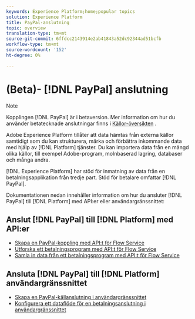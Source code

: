 ```yaml
---
keywords: Experience Platform;home;popular topics
solution: Experience Platform
title: PayPal-anslutning
topic: overview
translation-type: tm+mt
source-git-commit: 6ffdcc2143914e2ab41843a52dc92344ad51bcfb
workflow-type: tm+mt
source-wordcount: '152'
ht-degree: 0%

---
```



# (Beta)- [!DNL PayPal] anslutning

>[!NOTE]
>Kopplingen [!DNL PayPal] är i betaversion. Mer information om hur du använder betatecknade anslutningar finns i [Källor-översikten](../../home.md#terms-and-conditions) .

Adobe Experience Platform tillåter att data hämtas från externa källor samtidigt som du kan strukturera, märka och förbättra inkommande data med hjälp av [!DNL Platform] tjänster. Du kan importera data från en mängd olika källor, till exempel Adobe-program, molnbaserad lagring, databaser och många andra.

[!DNL Experience Platform] har stöd för inmatning av data från en betalningsapplikation från tredje part. Stöd för betalare omfattar [!DNL PayPal].

Dokumentationen nedan innehåller information om hur du ansluter [!DNL PayPal] till [!DNL Platform] med API:er eller användargränssnittet:

## Anslut [!DNL PayPal] till [!DNL Platform] med API:er

- [Skapa en PayPal-koppling med API:t för Flow Service](../../tutorials/api/create/payments/paypal.md)
- [Utforska ett betalningsprogram med API:t för Flow Service](../../tutorials/api/explore/payments.md)
- [Samla in data från ett betalningsprogram med API:t för Flow Service](../../tutorials/api/collect/payments.md)

## Ansluta [!DNL PayPal] till [!DNL Platform] användargränssnittet

- [Skapa en PayPal-källanslutning i användargränssnittet](../../tutorials/ui/create/payments/paypal.md)
- [Konfigurera ett dataflöde för en betalningsanslutning i användargränssnittet](../../tutorials/ui/dataflow/payments.md)